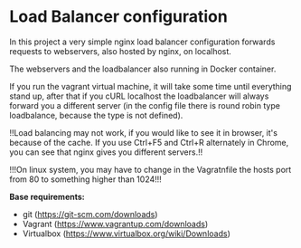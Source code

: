 # Load Balancer configuration

In this project a very simple nginx load balancer configuration forwards requests to webservers, also hosted by nginx, on localhost.

The webservers and the loadbalancer also running in Docker container.

If you run the vagrant virtual machine, it will take some time until everything stand up, after that if you cURL localhost the loadbalancer will always forward you a different server (in the config file there is round robin type loadbalance, because the type is not defined).

!!Load balancing may not work, if you would like to see it in browser, it's because of the cache. If you use Ctrl+F5 and Ctrl+R alternately in Chrome, you can see that nginx gives you different servers.!!

!!!On linux system, you may have to change in the Vagratnfile the hosts port from 80 to something higher than 1024!!!

**Base requirements:**

 - git (https://git-scm.com/downloads)
 - Vagrant (https://www.vagrantup.com/downloads)
 - Virtualbox (https://www.virtualbox.org/wiki/Downloads)